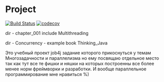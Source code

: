 # Project
[![Build Status](https://travis-ci.org/Sekator778/Multithreaded.svg?branch=master)](https://travis-ci.org/Sekator778/Multithreaded)
[![codecov](https://codecov.io/gh/Sekator778/Project/branch/master/graph/badge.svg)](https://codecov.io/gh/Sekator778/Project)

dir - chapter_001 include Multithreading

dir - Concurrency - example book Thinking_Java

Это учебный проект job4j задание которого прикоснуться у темам Многозадачности и параллелизма но ему посвящаю отдельное место так как тут все те фишки и няшки на которых
построенны все более менее норм фреймворки и разработки.
И вообще параллельное программирование мне нравиться %)
